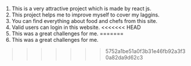 1. This is a very attractive project which is made by react js.
2. This project helps me to improve myself to cover my laggins.
3. You can find everything about food and chefs from this site.
4. Valid users can login in this website.
<<<<<<< HEAD
5. This was a great challenges for me.
=======
5. This was a great challenges for me.
>>>>>>> 5752a1be51a0f3b31e46fb92a3f30a82da9d62c3
